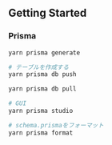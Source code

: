 

## Getting Started

### Prisma
```sh
yarn prisma generate

# テーブルを作成する
yarn prisma db push

yarn prisma db pull

# GUI
yarn prisma studio 

# schema.prismaをフォーマット
yarn prisma format
```